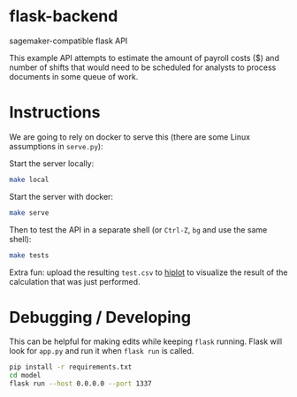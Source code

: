 # flask-backend
sagemaker-compatible flask API

This example API attempts to estimate the amount of payroll costs ($) and
number of shifts that would need to be scheduled for analysts to process
documents in some queue of work.

# Instructions

We are going to rely on docker to serve this (there are some Linux assumptions in `serve.py`):

Start the server locally:
```bash
make local
```

Start the server with docker:
```bash
make serve
```

Then to test the API in a separate shell (or `Ctrl-Z`, `bg` and use the same shell):
```bash
make tests
```

Extra fun: upload the resulting `test.csv` to [hiplot](https://facebookresearch.github.io/hiplot/_static/hiplot_upload.html) to visualize the result of the calculation that was just performed.


# Debugging / Developing
This can be helpful for making edits while keeping `flask` running.
Flask will look for `app.py` and run it when `flask run` is called.

```bash
pip install -r requirements.txt
cd model
flask run --host 0.0.0.0 --port 1337
```
